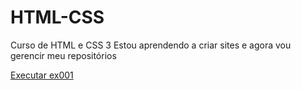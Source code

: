 # HTML-CSS
 Curso de HTML e CSS 3 
 Estou aprendendo a criar sites e agora vou gerencir meu repositórios

<a href= "https://maiaragrocha.github.io/HTML-CSS/"> Executar  ex001</a>